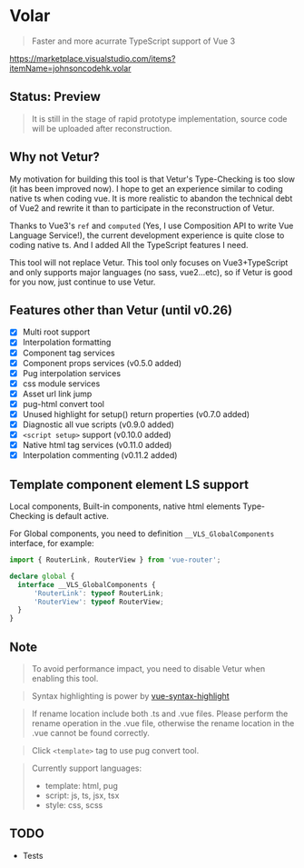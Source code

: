 # Volar

> Faster and more acurrate TypeScript support of Vue 3

https://marketplace.visualstudio.com/items?itemName=johnsoncodehk.volar

## Status: Preview

> It is still in the stage of rapid prototype implementation, source code will be uploaded after reconstruction.

## Why not Vetur?

My motivation for building this tool is that Vetur's Type-Checking is too slow (it has been improved now). I hope to get an experience similar to coding native ts when coding vue. It is more realistic to abandon the technical debt of Vue2 and rewrite it than to participate in the reconstruction of Vetur.

Thanks to Vue3's `ref` and `computed` (Yes, I use Composition API to write Vue Language Service!), the current development experience is quite close to coding native ts. And I added All the TypeScript features I need.

This tool will not replace Vetur. This tool only focuses on Vue3+TypeScript and only supports major languages (no sass, vue2...etc), so if Vetur is good for you now, just continue to use Vetur.

## Features other than Vetur (until v0.26)

- [x] Multi root support
- [x] Interpolation formatting
- [x] Component tag services
- [x] Component props services (v0.5.0 added)
- [x] Pug interpolation services
- [x] css module services
- [x] Asset url link jump
- [x] pug-html convert tool
- [x] Unused highlight for setup() return properties (v0.7.0 added)
- [x] Diagnostic all vue scripts (v0.9.0 added)
- [x] `<script setup>` support (v0.10.0 added)
- [x] Native html tag services (v0.11.0 added)
- [x] Interpolation commenting (v0.11.2 added)

## Template component element LS support

Local components, Built-in components, native html elements Type-Checking is default active.

For Global components, you need to definition `__VLS_GlobalComponents` interface, for example:

```typescript
import { RouterLink, RouterView } from 'vue-router';

declare global {
  interface __VLS_GlobalComponents {
      'RouterLink': typeof RouterLink;
      'RouterView': typeof RouterView;
  }
}
```

## Note

> To avoid performance impact, you need to disable Vetur when enabling this tool.

> Syntax highlighting is power by [vue-syntax-highlight](https://github.com/vuejs/vue-syntax-highlight)

> If rename location include both .ts and .vue files. Please perform the rename operation in the .vue file, otherwise the rename location in the .vue cannot be found correctly.

> Click `<template>` tag to use pug convert tool.

> Currently support languages:
> - template: html, pug
> - script: js, ts, jsx, tsx
> - style: css, scss

## TODO

- Tests
